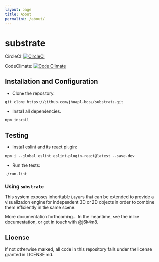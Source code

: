 ```yaml
---
layout: page
title: About
permalink: /about/
---
```


# substrate

CircleCI: [![CircleCI](https://circleci.com/gh/jhuapl-boss/substrate/tree/master.svg?style=svg)](https://circleci.com/gh/jhuapl-boss/substrate/tree/master)

CodeClimate: [![Code Climate](https://codeclimate.com/github/jhuapl-boss/substrate/badges/gpa.svg)](https://codeclimate.com/github/jhuapl-boss/substrate)

## Installation and Configuration

- Clone the repository.
```
git clone https://github.com/jhuapl-boss/substrate.git
```
- Install all dependencies.
```
npm install
```

## Testing
- Install eslint and its react plugin:
```
npm i --global eslint eslint-plugin-react@latest --save-dev
```
- Run the tests:
```
./run-lint
```

### Using `substrate`

This system exposes inheritable `Layer`s that can be extended to provide a visualization engine for independent 3D or 2D objects in order to combine them efficiently in the same scene.

More documentation forthcoming... In the meantime, see the inline documentation, or get in touch with @j6k4m8.

## License
If not otherwise marked, all code in this repository falls under the license granted in LICENSE.md.
